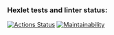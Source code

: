 ### Hexlet tests and linter status:
[![Actions Status](https://github.com/NickRyabinin/php-project-45/workflows/hexlet-check/badge.svg)](https://github.com/NickRyabinin/php-project-45/actions)
[![Maintainability](https://api.codeclimate.com/v1/badges/199469d3a2cbc1325b2c/maintainability)](https://codeclimate.com/github/NickRyabinin/php-project-45/maintainability)
